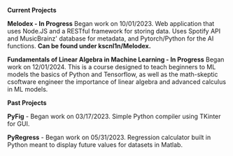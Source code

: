**Current Projects**

**Melodex - In Progress** 
Began work on 10/01/2023. Web application that uses Node.JS and a RESTful framework for storing data. Uses Spotify API and MusicBrainz' database for metadata, and Pytorch/Python for the AI functions. **Can be found under kscnl1n/Melodex.**

**Fundamentals of Linear Algebra in Machine Learning - In Progress**
Began work on 12/01/2024. This is a course designed to teach beginners to ML models the basics of Python and Tensorflow, as well as the math-skeptic csoftware engineer the importance of linear algebra and advanced calculus in ML models. 

**Past Projects**

**PyFig** - Began work on 03/17/2023. Simple Python compiler using TKinter for GUI.

**PyRegress** - Began work on 05/31/2023. Regression calculator built in Python meant to display future values for datasets in Matlab. 
